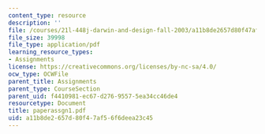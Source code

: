 ```yaml
---
content_type: resource
description: ''
file: /courses/21l-448j-darwin-and-design-fall-2003/a11b8de2657d80f47af56f6deea23c45_paperassgn1.pdf
file_size: 39998
file_type: application/pdf
learning_resource_types:
- Assignments
license: https://creativecommons.org/licenses/by-nc-sa/4.0/
ocw_type: OCWFile
parent_title: Assignments
parent_type: CourseSection
parent_uid: f4410981-ec67-d276-9557-5ea34cc46de4
resourcetype: Document
title: paperassgn1.pdf
uid: a11b8de2-657d-80f4-7af5-6f6deea23c45
---
```

